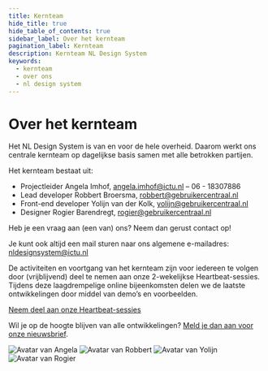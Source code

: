 ```yaml
---
title: Kernteam
hide_title: true
hide_table_of_contents: true
sidebar_label: Over het kernteam
pagination_label: Kernteam
description: Kernteam NL Design System
keywords:
  - kernteam
  - over ons
  - nl design system
---
```


# Over het kernteam

Het NL Design System is van en voor de hele overheid. Daarom werkt ons centrale kernteam op dagelijkse basis samen met alle betrokken partijen. 

Het kernteam bestaat uit:

- Projectleider Angela Imhof, [angela.imhof@ictu.nl](mailto:angela.imhof@ictu.nl) – 06 - 18307886
- Lead developer Robbert Broersma, [robbert@gebruikercentraal.nl](mailto:robbert@gebruikercentraal.nl)
- Front-end developer Yolijn van der Kolk, [yolijn@gebruikercentraal.nl](mailto:yolijn@gebruikercentraal.nl)
- Designer Rogier Barendregt, [rogier@gebruikercentraal.nl](mailto:rogier@gebruikercentraal.nl)

Heb je een vraag aan (een van) ons? Neem dan gerust contact op! 

Je kunt ook altijd een mail sturen naar ons algemene e-mailadres: [nldesignsystem@ictu.nl](mailto:nldesignsystem@ictu.nl)

De activiteiten en voortgang van het kernteam zijn voor iedereen te volgen door (vrijblijvend) deel te nemen aan onze 2-wekelijkse Heartbeat-sessies. Tijdens deze laagdrempelige online bijeenkomsten delen we de laatste ontwikkelingen door middel van demo’s en voorbeelden.

[Neem deel aan onze Heartbeat-sessies](https://www.gebruikercentraal.nl/agenda/soort/nl-design-system/)

Wil je op de hoogte blijven van alle ontwikkelingen? [Meld je dan aan voor onze nieuwsbrief](https://designsystem.gebruikercentraal.nl/nieuwsbrieven/).

<img alt="Avatar van Angela" class="avatar-coreteam" src="https://user-images.githubusercontent.com/248921/156389018-9cfe9078-3ada-4bdd-ad50-6cfdced50ff9.png" />
<img alt="Avatar van Robbert" class="avatar-coreteam" src="https://user-images.githubusercontent.com/248921/156389031-9b6e2e47-3e06-4bb7-93c9-6ddcc1013e9a.png" />
<img alt="Avatar van Yolijn" class="avatar-coreteam" src="https://user-images.githubusercontent.com/248921/156389047-60e9bf71-09c7-4494-8c59-2e0e9aa26fb5.png" />
<img alt="Avatar van Rogier" class="avatar-coreteam" src="https://user-images.githubusercontent.com/248921/156389063-521ab2f8-eec4-4edc-8d05-bfb1bb933fc2.png" />

